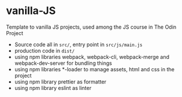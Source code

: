 # vanilla-JS

Template to vanilla JS projects, used among the JS course in The Odin Project

- Source code all in ```src/```, entry point in ```src/js/main.js```
- production code in ```dist/```
- using npm libraries webpack, webpack-cli, webpack-merge and webpack-dev-server for bundling things
- using npm libraries *-loader to manage assets, html and css in the project
- using npm library prettier as formatter
- using npm library eslint as linter